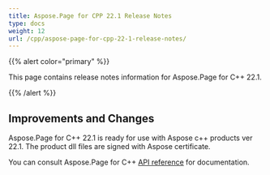 ```yaml
---
title: Aspose.Page for CPP 22.1 Release Notes
type: docs
weight: 12
url: /cpp/aspose-page-for-cpp-22-1-release-notes/
---
```


{{% alert color="primary" %}}

This page contains release notes information for Aspose.Page for C++ 22.1.

{{% /alert %}}
## **Improvements and Changes**

Aspose.Page for C++ 22.1 is ready for use with Aspose c++ products ver 22.1. The product dll files are signed with Aspose certificate.

You can consult Aspose.Page for C++ [API reference](https://apireference.aspose.com/cpp/page/) for documentation.
